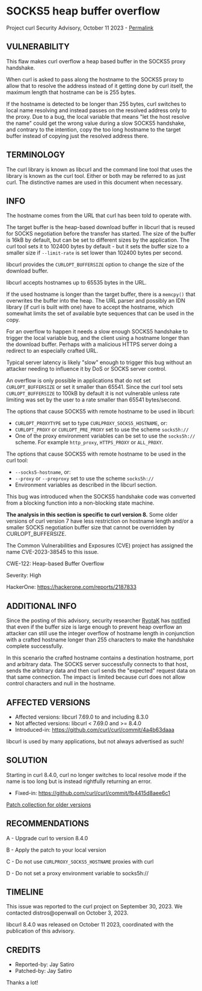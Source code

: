 SOCKS5 heap buffer overflow
===========================

Project curl Security Advisory, October 11 2023 -
[Permalink](https://curl.se/docs/CVE-2023-38545.html)

VULNERABILITY
-------------

This flaw makes curl overflow a heap based buffer in the SOCKS5 proxy
handshake.

When curl is asked to pass along the hostname to the SOCKS5 proxy to allow
that to resolve the address instead of it getting done by curl itself, the
maximum length that hostname can be is 255 bytes.

If the hostname is detected to be longer than 255 bytes, curl switches to
local name resolving and instead passes on the resolved address only to the
proxy. Due to a bug, the local variable that means "let the host resolve the
name" could get the wrong value during a slow SOCKS5 handshake, and contrary
to the intention, copy the too long hostname to the target buffer instead of
copying just the resolved address there.

TERMINOLOGY
-----------

The curl library is known as libcurl and the command line tool that uses the
library is known as the curl tool. Either or both may be referred to as just
curl. The distinctive names are used in this document when necessary.

INFO
----

The hostname comes from the URL that curl has been told to operate with.

The target buffer is the heap-based download buffer in libcurl that is reused
for SOCKS negotiation before the transfer has started. The size of the buffer
is 16kB by default, but can be set to different sizes by the application. The
curl tool sets it to 102400 bytes by default - but it sets the buffer size to
a smaller size if `--limit-rate` is set lower than 102400 bytes per second.

libcurl provides the `CURLOPT_BUFFERSIZE` option to change the size of the
download buffer.

libcurl accepts hostnames up to 65535 bytes in the URL.

If the used hostname is longer than the target buffer, there is a `memcpy()`
that overwrites the buffer into the heap. The URL parser and possibly an IDN
library (if curl is built with one) have to accept the hostname, which
somewhat limits the set of available byte sequences that can be used in the
copy.

For an overflow to happen it needs a slow enough SOCKS5 handshake to trigger
the local variable bug, and the client using a hostname longer than the
download buffer. Perhaps with a malicious HTTPS server doing a redirect to an
especially crafted URL.

Typical server latency is likely "slow" enough to trigger this bug without an
attacker needing to influence it by DoS or SOCKS server control.

An overflow is only possible in applications that do not set
`CURLOPT_BUFFERSIZE` or set it smaller than 65541. Since the curl tool sets
`CURLOPT_BUFFERSIZE` to 100kB by default it is not vulnerable unless rate
limiting was set by the user to a rate smaller than 65541 bytes/second.

The options that cause SOCKS5 with remote hostname to be used in libcurl:
- `CURLOPT_PROXYTYPE` set to type `CURLPROXY_SOCKS5_HOSTNAME`, or:
- `CURLOPT_PROXY` or `CURLOPT_PRE_PROXY` set to use the scheme `socks5h://`
- One of the proxy environment variables can be set to use the `socks5h://`
  scheme. For example `http_proxy`, `HTTPS_PROXY` or `ALL_PROXY`.

The options that cause SOCKS5 with remote hostname to be used in the curl tool:
- `--socks5-hostname`, or:
- `--proxy` or `--preproxy` set to use the scheme `socks5h://`
- Environment variables as described in the libcurl section.

This bug was introduced when the SOCKS5 handshake code was converted from a
blocking function into a non-blocking state machine.

**The analysis in this section is specific to curl version 8.** Some older
versions of curl version 7 have less restriction on hostname length and/or a
smaller SOCKS negotiation buffer size that cannot be overridden by
CURLOPT_BUFFERSIZE.

The Common Vulnerabilities and Exposures (CVE) project has assigned the name
CVE-2023-38545 to this issue.

CWE-122: Heap-based Buffer Overflow

Severity: High

HackerOne: https://hackerone.com/reports/2187833

ADDITIONAL INFO
---------------

Since the posting of this advisory, security researcher
[RyotaK](https://hackerone.com/ryotak?type=user) has
[notified](https://github.com/curl/curl-www/pull/308) that even if the buffer
size is large enough to prevent heap overflow an attacker can still use the
integer overflow of hostname length in conjunction with a crafted hostname
longer than 255 characters to make the handshake complete successfully.

In this scenario the crafted hostname contains a destination hostname, port and
arbitrary data. The SOCKS server successfully connects to that host, sends the
arbitrary data and then curl sends the "expected" request data on that same
connection. The impact is limited because curl does not allow control
characters and null in the hostname.

AFFECTED VERSIONS
-----------------

- Affected versions: libcurl 7.69.0 to and including 8.3.0
- Not affected versions: libcurl < 7.69.0 and >= 8.4.0
- Introduced-in: https://github.com/curl/curl/commit/4a4b63daaa

libcurl is used by many applications, but not always advertised as such!

SOLUTION
--------

Starting in curl 8.4.0, curl no longer switches to local resolve mode if the
name is too long but is instead rightfully returning an error.

- Fixed-in: https://github.com/curl/curl/commit/fb4415d8aee6c1

[Patch collection for older versions](https://curl.se/docs/CVE-2023-38545_patches.zip)

RECOMMENDATIONS
---------------

 A - Upgrade curl to version 8.4.0

 B - Apply the patch to your local version

 C - Do not use `CURLPROXY_SOCKS5_HOSTNAME` proxies with curl

 D - Do not set a proxy environment variable to socks5h://

TIMELINE
--------

This issue was reported to the curl project on September 30, 2023. We contacted
distros@openwall on October 3, 2023.

libcurl 8.4.0 was released on October 11 2023, coordinated with the publication
of this advisory.

CREDITS
-------

- Reported-by: Jay Satiro
- Patched-by: Jay Satiro

Thanks a lot!
